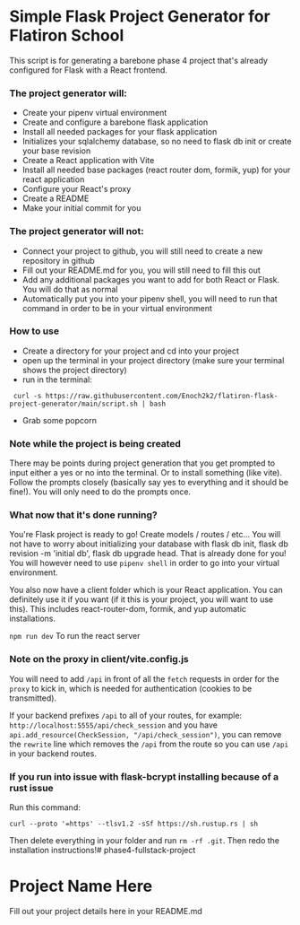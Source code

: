 # Simple Flask Project Generator for Flatiron School

This script is for generating a barebone phase 4 project that's already configured for Flask with a React frontend.

### The project generator will:
* Create your pipenv virtual environment
* Create and configure a barebone flask application
* Install all needed packages for your flask application
* Initializes your sqlalchemy database, so no need to flask db init or create your base revision
* Create a React application with Vite
* Install all needed base packages (react router dom, formik, yup) for your react application
* Configure your React's proxy
* Create a README
* Make your initial commit for you
 
### The project generator will not:
* Connect your project to github, you will still need to create a new repository in github
* Fill out your README.md for you, you will still need to fill this out
* Add any additional packages you want to add for both React or Flask. You will do that as normal
* Automatically put you into your pipenv shell, you will need to run that command in order to be in your virtual environment

### How to use

* Create a directory for your project and cd into your project
* open up the terminal in your project directory (make sure your terminal shows the project directory)
* run in the terminal:
```
 curl -s https://raw.githubusercontent.com/Enoch2k2/flatiron-flask-project-generator/main/script.sh | bash
```
* Grab some popcorn

### Note while the project is being created

There may be points during project generation that you get prompted to input either a yes or no into the terminal. Or to install something (like vite). Follow the prompts closely (basically say yes to everything and it should be fine!). You will only need to do the prompts once.

### What now that it's done running?

You're Flask project is ready to go! Create models / routes / etc... You will not have to worry about initializing your database with flask db init, flask db revision -m 'initial db', flask db upgrade head. That is already done for you! You will however need to use `pipenv shell` in order to go into your virtual environment.

You also now have a client folder which is your React application. You can definitely use it if you want (if it this is your project, you will want to use this). This includes react-router-dom, formik, and yup automatic installations.

`npm run dev` To run the react server

### Note on the proxy in client/vite.config.js ###
You will need to add `/api` in front of all the `fetch` requests in order for the `proxy` to kick in, which is needed for authentication (cookies to be transmitted).

If your backend prefixes `/api` to all of your routes, for example: `http://localhost:5555/api/check_session` and you have `api.add_resource(CheckSession, "/api/check_session")`, you can remove the `rewrite` line which removes the `/api` from the route so you can use `/api` in your backend routes.

### If you run into issue with flask-bcrypt installing because of a rust issue

Run this command:
```
curl --proto '=https' --tlsv1.2 -sSf https://sh.rustup.rs | sh
```

Then delete everything in your folder and run `rm -rf .git`. Then redo the installation instructions!# phase4-fullstack-project
# Project Name Here
Fill out your project details here in your README.md
